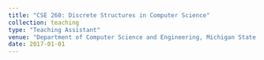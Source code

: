 ```yaml
---
title: "CSE 260: Discrete Structures in Computer Science"
collection: teaching
type: "Teaching Assistant"
venue: "Department of Computer Science and Engineering, Michigan State University"
date: 2017-01-01
---
```


